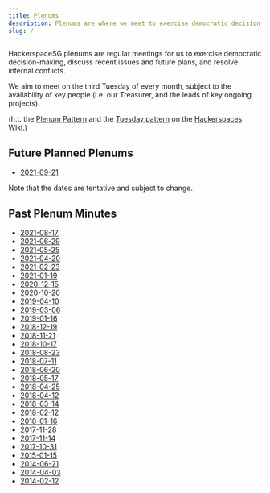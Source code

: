 ```yaml
---
title: Plenums
description: Plenums are where we meet to exercise democratic decision-making, discuss recent issues and future plans, and resolve internal conflicts.
slug: /
---
```


HackerspaceSG plenums are regular meetings for us to exercise democratic decision-making, discuss recent issues and future plans, and resolve internal conflicts.

We aim to meet on the third Tuesday of every month, subject to the availability of key people (i.e. our Treasurer, and the leads of key ongoing projects).

(h.t. the [Plenum Pattern](https://wiki.hackerspaces.org/The_Plenum_Pattern) and the [Tuesday pattern](https://wiki.hackerspaces.org/The_Tuesday_Pattern) on the [Hackerspaces Wiki](https://wiki.hackerspaces.org/Hackerspaces).)

## Future Planned Plenums

* [2021-09-21](./2021-09-21/)

Note that the dates are tentative and subject to change.

## Past Plenum Minutes

* [2021-08-17](./2021-08-17/)
* [2021-06-29](./2021-06-29/)
* [2021-05-25](./2021-05-25/)
* [2021-04-20](./2021-04-20/)
* [2021-02-23](./2021-02-23/)
* [2021-01-19](./2021-01-19/)
* [2020-12-15](./2020-12-15/)
* [2020-10-20](./2020-10-20/)
* [2019-04-10](./2019-04-10/)
* [2019-03-06](./2019-03-06/)
* [2019-01-16](./2019-01-16/)
* [2018-12-19](./2018-12-19/)
* [2018-11-21](./2018-11-21/)
* [2018-10-17](./2018-10-17/)
* [2018-08-23](./2018-08-23/)
* [2018-07-11](./2018-07-11/)
* [2018-06-20](./2018-06-20/)
* [2018-05-17](./2018-05-17/)
* [2018-04-25](./2018-04-25/)
* [2018-04-12](./2018-04-12/)
* [2018-03-14](./2018-03-14/)
* [2018-02-12](./2018-02-12/)
* [2018-01-16](./2018-01-16/)
* [2017-11-28](./2017-11-28/)
* [2017-11-14](./2017-11-14/)
* [2017-10-31](./2017-10-31/)
* [2015-01-15](./2015-01-15/)
* [2014-06-21](./2014-06-21/)
* [2014-04-03](./2014-04-03/)
* [2014-02-12](./2014-02-12/)
